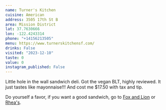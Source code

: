```yaml
---
name: Turner's Kitchen
cuisine: American
address: 3505 17th St B
area: Mission District
lat: 37.7630666
lon: -122.4243314
phone: "+14156213505"
menu: https://www.turnerskitchensf.com/
drinks: False
visited: "2023-12-10"
taste: 0
value: 0
instagram_published: False
---
```


Little hole in the wall sandwich deli. Got the vegan BLT, highly reviewed. It just tastes like mayonnaise!!! And cost me $17.50 with tax and tip. 

Do yourself a favor, if you want a good sandwich, go to [Fox and Lion](/places/fox-and-lion-bread) or [Rhea's](/places/rhea-s-deli-market).
